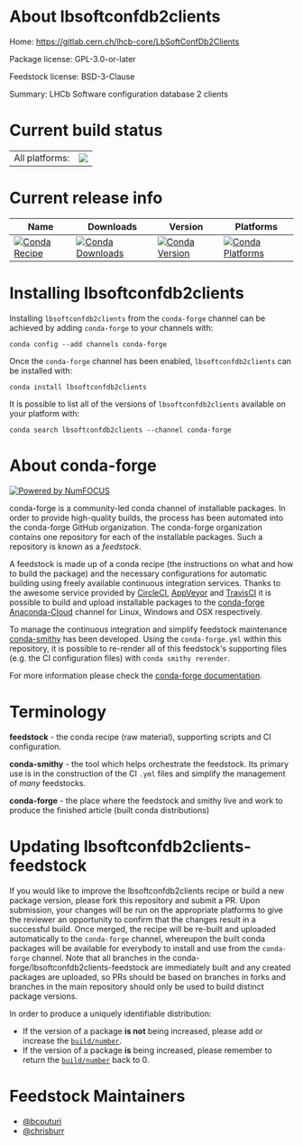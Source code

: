 About lbsoftconfdb2clients
==========================

Home: https://gitlab.cern.ch/lhcb-core/LbSoftConfDb2Clients

Package license: GPL-3.0-or-later

Feedstock license: BSD-3-Clause

Summary: LHCb Software configuration database 2 clients



Current build status
====================


<table><tr><td>All platforms:</td>
    <td>
      <a href="https://dev.azure.com/conda-forge/feedstock-builds/_build/latest?definitionId=10577&branchName=master">
        <img src="https://dev.azure.com/conda-forge/feedstock-builds/_apis/build/status/lbsoftconfdb2clients-feedstock?branchName=master">
      </a>
    </td>
  </tr>
</table>

Current release info
====================

| Name | Downloads | Version | Platforms |
| --- | --- | --- | --- |
| [![Conda Recipe](https://img.shields.io/badge/recipe-lbsoftconfdb2clients-green.svg)](https://anaconda.org/conda-forge/lbsoftconfdb2clients) | [![Conda Downloads](https://img.shields.io/conda/dn/conda-forge/lbsoftconfdb2clients.svg)](https://anaconda.org/conda-forge/lbsoftconfdb2clients) | [![Conda Version](https://img.shields.io/conda/vn/conda-forge/lbsoftconfdb2clients.svg)](https://anaconda.org/conda-forge/lbsoftconfdb2clients) | [![Conda Platforms](https://img.shields.io/conda/pn/conda-forge/lbsoftconfdb2clients.svg)](https://anaconda.org/conda-forge/lbsoftconfdb2clients) |

Installing lbsoftconfdb2clients
===============================

Installing `lbsoftconfdb2clients` from the `conda-forge` channel can be achieved by adding `conda-forge` to your channels with:

```
conda config --add channels conda-forge
```

Once the `conda-forge` channel has been enabled, `lbsoftconfdb2clients` can be installed with:

```
conda install lbsoftconfdb2clients
```

It is possible to list all of the versions of `lbsoftconfdb2clients` available on your platform with:

```
conda search lbsoftconfdb2clients --channel conda-forge
```


About conda-forge
=================

[![Powered by NumFOCUS](https://img.shields.io/badge/powered%20by-NumFOCUS-orange.svg?style=flat&colorA=E1523D&colorB=007D8A)](http://numfocus.org)

conda-forge is a community-led conda channel of installable packages.
In order to provide high-quality builds, the process has been automated into the
conda-forge GitHub organization. The conda-forge organization contains one repository
for each of the installable packages. Such a repository is known as a *feedstock*.

A feedstock is made up of a conda recipe (the instructions on what and how to build
the package) and the necessary configurations for automatic building using freely
available continuous integration services. Thanks to the awesome service provided by
[CircleCI](https://circleci.com/), [AppVeyor](https://www.appveyor.com/)
and [TravisCI](https://travis-ci.com/) it is possible to build and upload installable
packages to the [conda-forge](https://anaconda.org/conda-forge)
[Anaconda-Cloud](https://anaconda.org/) channel for Linux, Windows and OSX respectively.

To manage the continuous integration and simplify feedstock maintenance
[conda-smithy](https://github.com/conda-forge/conda-smithy) has been developed.
Using the ``conda-forge.yml`` within this repository, it is possible to re-render all of
this feedstock's supporting files (e.g. the CI configuration files) with ``conda smithy rerender``.

For more information please check the [conda-forge documentation](https://conda-forge.org/docs/).

Terminology
===========

**feedstock** - the conda recipe (raw material), supporting scripts and CI configuration.

**conda-smithy** - the tool which helps orchestrate the feedstock.
                   Its primary use is in the construction of the CI ``.yml`` files
                   and simplify the management of *many* feedstocks.

**conda-forge** - the place where the feedstock and smithy live and work to
                  produce the finished article (built conda distributions)


Updating lbsoftconfdb2clients-feedstock
=======================================

If you would like to improve the lbsoftconfdb2clients recipe or build a new
package version, please fork this repository and submit a PR. Upon submission,
your changes will be run on the appropriate platforms to give the reviewer an
opportunity to confirm that the changes result in a successful build. Once
merged, the recipe will be re-built and uploaded automatically to the
`conda-forge` channel, whereupon the built conda packages will be available for
everybody to install and use from the `conda-forge` channel.
Note that all branches in the conda-forge/lbsoftconfdb2clients-feedstock are
immediately built and any created packages are uploaded, so PRs should be based
on branches in forks and branches in the main repository should only be used to
build distinct package versions.

In order to produce a uniquely identifiable distribution:
 * If the version of a package **is not** being increased, please add or increase
   the [``build/number``](https://conda.io/docs/user-guide/tasks/build-packages/define-metadata.html#build-number-and-string).
 * If the version of a package **is** being increased, please remember to return
   the [``build/number``](https://conda.io/docs/user-guide/tasks/build-packages/define-metadata.html#build-number-and-string)
   back to 0.

Feedstock Maintainers
=====================

* [@bcouturi](https://github.com/bcouturi/)
* [@chrisburr](https://github.com/chrisburr/)

